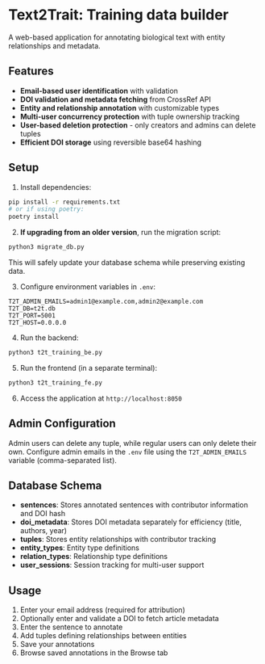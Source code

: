 # Text2Trait: Training data builder

A web-based application for annotating biological text with entity relationships and metadata.

## Features

- **Email-based user identification** with validation
- **DOI validation and metadata fetching** from CrossRef API
- **Entity and relationship annotation** with customizable types
- **Multi-user concurrency protection** with tuple ownership tracking
- **User-based deletion protection** - only creators and admins can delete tuples
- **Efficient DOI storage** using reversible base64 hashing

## Setup

1. Install dependencies:
```bash
pip install -r requirements.txt
# or if using poetry:
poetry install
```

2. **If upgrading from an older version**, run the migration script:
```bash
python3 migrate_db.py
```
This will safely update your database schema while preserving existing data.

3. Configure environment variables in `.env`:
```
T2T_ADMIN_EMAILS=admin1@example.com,admin2@example.com
T2T_DB=t2t.db
T2T_PORT=5001
T2T_HOST=0.0.0.0
```

4. Run the backend:
```bash
python3 t2t_training_be.py
```

5. Run the frontend (in a separate terminal):
```bash
python3 t2t_training_fe.py
```

6. Access the application at `http://localhost:8050`

## Admin Configuration

Admin users can delete any tuple, while regular users can only delete their own. Configure admin emails in the `.env` file using the `T2T_ADMIN_EMAILS` variable (comma-separated list).

## Database Schema

- **sentences**: Stores annotated sentences with contributor information and DOI hash
- **doi_metadata**: Stores DOI metadata separately for efficiency (title, authors, year)
- **tuples**: Stores entity relationships with contributor tracking
- **entity_types**: Entity type definitions
- **relation_types**: Relationship type definitions
- **user_sessions**: Session tracking for multi-user support

## Usage

1. Enter your email address (required for attribution)
2. Optionally enter and validate a DOI to fetch article metadata
3. Enter the sentence to annotate
4. Add tuples defining relationships between entities
5. Save your annotations
6. Browse saved annotations in the Browse tab
